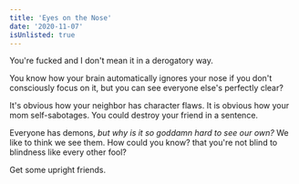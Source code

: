 ```yaml
---
title: 'Eyes on the Nose'
date: '2020-11-07'
isUnlisted: true
---
```


You're fucked and I don't mean it in a derogatory way.

You know how your brain automatically ignores your nose if you don't consciously focus on it, but you can see everyone else's perfectly clear?

It's obvious how your neighbor has character flaws. It is obvious how your mom self-sabotages. You could destroy your friend in a sentence.

Everyone has demons, _but why is it so goddamn hard to see our own?_ We like to think we see them. How could you know? that you're not blind to blindness like every other fool?

Get some upright friends.
